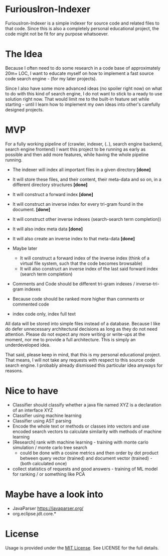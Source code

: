 # FuriousIron-Indexer

FuriousIron-Indexer is a simple indexer for source code and related files to that code. Since this is
also a completely personal educational project, the code might not be fit for any purpose whatsoever.

# The Idea

Because I often need to do some research in a code base of approximately 20m+ LOC, I want to educate
myself on how to implement a fast source code search engine - (for my later projects).

Since I also have some more advanced ideas (no spoiler right now) on what to do with this kind of search
engine, I do not want to stick to a ready to use solution right now. That would limit me to the built-in 
feature set while starting - until I learn how to implement my own ideas into other's carefully designed
projects.

# MVP

For a fully working pipeline of (crawler, indexer, (*..*), search engine backend, search engine frontend)
I want this project to be running as early as possible and then add more features, while having the whole
pipeline running.

* The indexer will index all important files in a given directory __[done]__
* It will store these files, and their content, their meta-data and so on, in a different directory structures __[done]__
* It will construct a forward index __[done]__
* It will construct an inverse index for every tri-gram found in the document. __[done]__
* It will construct other inverse indexes (search-search term completion))
* It will also index meta data __[done]__
* It will also create an inverse index to that meta-data __[done]__
* Maybe later
  * It will construct a forward index of the inverse index (think of a virtual file system, such that the code becomes browsable)
  * It will also construct an inverse index of the last said forward index (search term completion)

* Comments and Code should be different tri-gram indexes / inverse-tri-gram indexes
* Because code should be ranked more higher than comments or commented code
* index code only, index full text

All data will be stored into simple files instead of a database. Because I like do defer unnecessary 
architectural decisions as long as they do not need attention. Please do not expect any more writing
or write-ups at the moment, nor me to provide a full architecture. This is simply an underdeveloped 
idea. 

That said, please keep in mind, that this is my personal educational project. That means, I will not
take any requests with respect to this source code search engine. I probably already dismissed this
particular idea anyways for reasons.

# Nice to have

* Classifier should classify whether a java file named XYZ is a declaration of an interface XYZ
* Classifier using machine learning
* Classifier using AST parsing
* Encode the whole text or methods or classes into vectors and use encoded search vectors to calculate similarity with methods of machine learning
* [Research] rank with machine learning - training with monte carlo simulation / monte carlo tree search
  * could be done with a cosine metrics and then order by dot product between query vector (trained) and document vector (trained) - (both calculated once) 
* collect statistics of requests and good answers -  training of ML model for ranking / or something like PCA

# Maybe have a look into

* JavaParser  https://javaparser.org/
* org.eclipse.jdt.core.*

# License

Usage is provided under the [MIT License](http://opensource.org/licenses/mit-license.php). See LICENSE for the full details.
